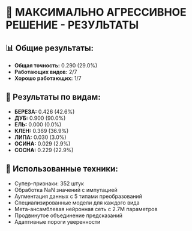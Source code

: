 # 🚀 МАКСИМАЛЬНО АГРЕССИВНОЕ РЕШЕНИЕ - РЕЗУЛЬТАТЫ

## 📊 Общие результаты:
- **Общая точность:** 0.290 (29.0%)
- **Работающих видов:** 2/7
- **Хорошо работающих:** 1/7

## 🎯 Результаты по видам:
- **БЕРЕЗА:** 0.426 (42.6%)
- **ДУБ:** 0.900 (90.0%)
- **ЕЛЬ:** 0.000 (0.0%)
- **КЛЕН:** 0.369 (36.9%)
- **ЛИПА:** 0.030 (3.0%)
- **ОСИНА:** 0.029 (2.9%)
- **СОСНА:** 0.229 (22.9%)

## 🔧 Использованные техники:
- Супер-признаки: 352 штук
- Обработка NaN значений с импутацией
- Аугментация данных с 5 типами преобразований
- Специализированные модели для каждого вида
- Мета-ансамблевая нейронная сеть с 2.7M параметров
- Продвинутое объединение предсказаний
- Адаптивные пороги уверенности
